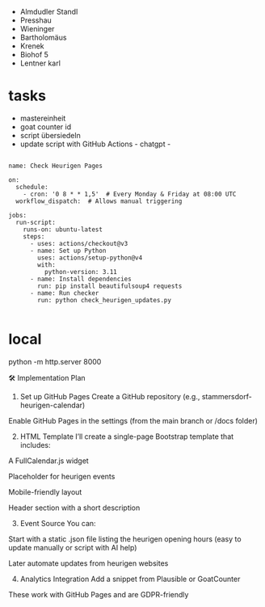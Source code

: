 
* Almdudler Standl
* Presshau
* Wieninger
* Bartholomäus 
* Krenek
* Biohof 5
* Lentner karl

# tasks
* mastereinheit
* goat counter id
* script übersiedeln
* update script with GitHub Actions - chatgpt - 

```

name: Check Heurigen Pages

on:
  schedule:
    - cron: '0 8 * * 1,5'  # Every Monday & Friday at 08:00 UTC
  workflow_dispatch:  # Allows manual triggering

jobs:
  run-script:
    runs-on: ubuntu-latest
    steps:
      - uses: actions/checkout@v3
      - name: Set up Python
        uses: actions/setup-python@v4
        with:
          python-version: 3.11
      - name: Install dependencies
        run: pip install beautifulsoup4 requests
      - name: Run checker
        run: python check_heurigen_updates.py


```


# local
python -m http.server 8000




🛠️ Implementation Plan
1. Set up GitHub Pages
Create a GitHub repository (e.g., stammersdorf-heurigen-calendar)

Enable GitHub Pages in the settings (from the main branch or /docs folder)

2. HTML Template
I’ll create a single-page Bootstrap template that includes:

A FullCalendar.js widget

Placeholder for heurigen events

Mobile-friendly layout

Header section with a short description

3. Event Source
You can:

Start with a static .json file listing the heurigen opening hours (easy to update manually or script with AI help)

Later automate updates from heurigen websites

4. Analytics Integration
Add a snippet from Plausible or GoatCounter

These work with GitHub Pages and are GDPR-friendly